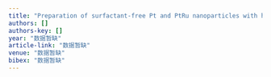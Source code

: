 ```yaml
---
title: "Preparation of surfactant-free Pt and PtRu nanoparticles with high activity for methanol oxidation"
authors: []
authors-key: []
year: "数据暂缺"
article-link: "数据暂缺"
venue: "数据暂缺"
bibex: "数据暂缺"
---
```

